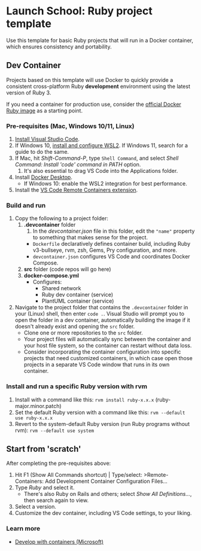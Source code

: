 # Launch School: Ruby project template

Use this template for basic Ruby projects that will run in a Docker container, which ensures consistency and portability.

## Dev Container

Projects based on this template will use Docker to quickly provide a consistent cross-platform Ruby **development** environment using the latest version of Ruby 3.

If you need a container for production use, consider the [official Docker Ruby image](https://hub.docker.com/_/ruby) as a starting point.

### Pre-requisites (Mac, Windows 10/11, Linux)

1. [Install Visual Studio Code](https://code.visualstudio.com/).
2. If Windows 10, [install and configure WSL2](https://docs.microsoft.com/en-us/windows/wsl/install-win10). If Windows 11, search for a guide to do the same.
3. If Mac, hit *Shift-Command-P*, type `Shell Command`, and select *Shell Command: Install 'code' command in PATH* option.
   1. It's also essential to drag VS Code into the Applications folder.
4. Install [Docker Desktop](https://www.docker.com/products/docker-desktop).
   - If Windows 10: enable the WSL2 integration for best performance.
5. Install the [VS Code Remote Containers extension](https://marketplace.visualstudio.com/items?itemName=ms-vscode-remote.remote-containers).

### Build and run

1. Copy the following to a project folder:
   1. **.devcontainer** folder
      1. In the *devcontainer.json* file in this folder, edit the `"name"` property to something that makes sense for the project.
      - `Dockerfile` declaratively defines container build, including Ruby v3-bullseye, rvm, zsh, Gems, Pry configuration, and more.
      - `devcontainer.json` configures VS Code and coordinates Docker Compose.
   2. **src** folder (code repos will go here)
   3. **docker-compose.yml**
      - Configures:
        - Shared network
        - Ruby dev container (service)
        - PlantUML container (service)
2. Navigate to the project folder that contains the `.devcontainer` folder in your (Linux) shell, then enter `code .`. Visual Studio will prompt you to open the folder in a dev container, automatically building the image if it doesn't already exist and opening the `src` folder.
   - Clone one or more repositories to the `src` folder.
   - Your project files will automatically sync between the container and your host file system, so the container can restart without data loss.
   - Consider incorporating the container configuration into specific projects that need customized containers, in which case open those projects in a separate VS Code window that runs in its own container.

### Install and run a specific Ruby version with rvm

1. Install with a command like this: `rvm install ruby-x.x.x` (ruby-major.minor.patch)
2. Set the default Ruby version with a command like this: `rvm --default use ruby-x.x.x`
3. Revert to the system-default Ruby version (run Ruby programs without rvm): `rvm --default use system`

## Start from 'scratch'

After completing the pre-requisites above:

1. Hit F1 (Show All Commands shortcut) | Type/select: >Remote-Containers: Add Development Container Configuration Files...
2. Type *Ruby* and select it.
   - There's also Ruby on Rails and others; select *Show All Definitions...*, then search again to view.
3. Select a version.
4. Customize the dev container, including VS Code settings, to your liking.

### Learn more

- [Develop with containers (Microsoft)](https://code.visualstudio.com/learn/develop-cloud/containers)
